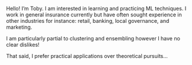 Hello! I’m Toby. I am interested in learning and practicing ML techniques. I work in general insurance currently but have often sought experience in other industries for
instance: retail, banking, local governance, and marketing. 

I am particularly partial to clustering and ensembling however I have no clear dislikes!

That said, I prefer practical applications over theoretical pursuits...

<!---
TobyMaskell16/TobyMaskell16 is a ✨ special ✨ repository because its `README.md` (this file) appears on your GitHub profile.
You can click the Preview link to take a look at your changes.
--->

